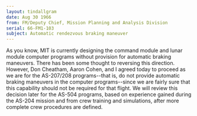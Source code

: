 ```yaml
---
layout: tindallgram
date: Aug 30 1966 
from: FM/Deputy Chief, Mission Planning and Analysis Division
serial: 66-FM1-103
subject: Automatic rendezvous braking maneuver
---
```

As you know, MIT is currently designing the command module and lunar 
module computer programs without provision for automatic braking 
maneuvers. There has been some thought to reversing this direction. 
However, Don Cheatham, Aaron Cohen, and I agreed today to proceed as
we are for the AS-207/208 programs--that is, do not provide automatic 
braking maneuvers in the computer programs--since we are fairly sure 
that this capability should not be required for that flight. We will 
review this decision later for the AS-504 programs, based on experience 
gained during the AS-204 mission and from crew training and simulations, 
after more complete crew procedures are defined.

